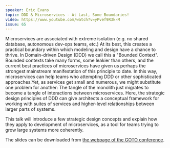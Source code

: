 ```yaml
---
speaker: Eric Evans
topic: DDD & Microservices - At Last, Some Boundaries!
video: https://www.youtube.com/watch?v=yPvef9R3k-M
issue: 65
---
```


Microservices are associated with extreme isolation (e.g. no shared database, autonomous dev-ops teams, etc.) At its best, this creates a practical boundary within which modeling and design have a chance to thrive. In Domain-driven Design (DDD) we call this a "Bounded Context". Bounded contexts take many forms, some leakier than others, and the current best practices of microservices have given us perhaps the strongest mainstream manifestation of this principle to date. In this way, microservices can help teams who attempting DDD or other sophisticated approaches.Yet, as services get small and numerous, we might substitute one problem for another: The tangle of the monolith just migrates to become a tangle of interactions between microservices. Here, the strategic design principles of DDD can give architects a conceptual framework for working with suites of services and higher-level relationships between larger parts of systems.

This talk will introduce a few strategic design concepts and explain how they apply to development of microservices, as a tool for teams trying to grow large systems more coherently.

The slides can be downloaded from [the webpage of the GOTO conference](http://gotocon.com/berlin-2015/presentation/DDD%20and%20Microservices:%20At%20Last,%20Some%20Boundaries!).

